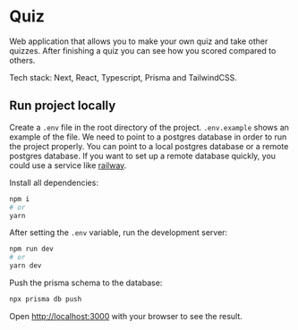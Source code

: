 # Quiz

Web application that allows you to make your own quiz and take other quizzes. After finishing a quiz you can see how you scored compared to others.

Tech stack: Next, React, Typescript, Prisma and TailwindCSS.

## Run project locally

Create a `.env` file in the root directory of the project. `.env.example` shows an example of the file.
We need to point to a postgres database in order to run the project properly. You can point to a local postgres database or a remote postgres database.
If you want to set up a remote database quickly, you could use a service like [railway](https://railway.app/).

Install all dependencies:

```bash
npm i
# or
yarn
```

After setting the `.env` variable, run the development server:

```bash
npm run dev
# or
yarn dev
```

Push the prisma schema to the database:
```bash
npx prisma db push
```

Open [http://localhost:3000](http://localhost:3000) with your browser to see the result.
